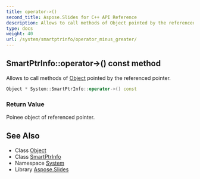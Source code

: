 ```yaml
---
title: operator->()
second_title: Aspose.Slides for C++ API Reference
description: Allows to call methods of Object pointed by the referenced pointer.
type: docs
weight: 40
url: /system/smartptrinfo/operator_minus_greater/
---
```

## SmartPtrInfo::operator->() const method


Allows to call methods of [Object](../../object/) pointed by the referenced pointer.

```cpp
Object * System::SmartPtrInfo::operator->() const
```


### Return Value

Poinee object of referenced pointer.

## See Also

* Class [Object](../../object/)
* Class [SmartPtrInfo](../)
* Namespace [System](../../)
* Library [Aspose.Slides](../../../)